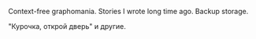 Context-free graphomania.
Stories I wrote long time ago. Backup storage.

"Курочка, открой дверь" и другие.
